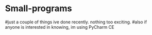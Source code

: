 # Small-programs
#just a couple of things ive done recently. nothing too exciting.
#also if anyone is interested in knowing, im using PyCharm CE
